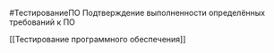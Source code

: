 #ТестированиеПО 
Подтверждение выполненности определённых требований к ПО

[[Тестирование программного обеспечения]]